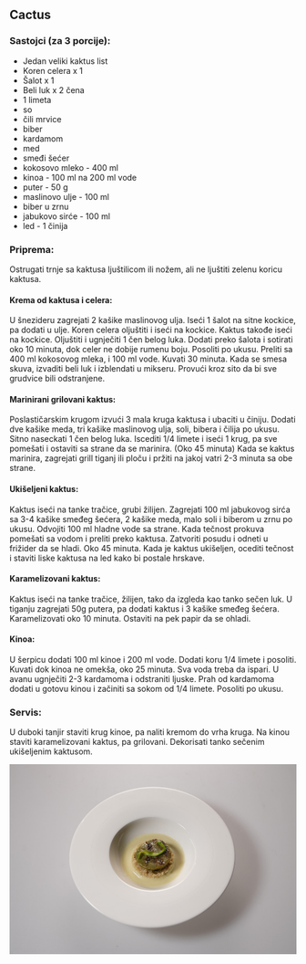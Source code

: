 ## Cactus

### Sastojci (za 3 porcije):

- Jedan veliki kaktus list
- Koren celera x 1
- Šalot x 1
- Beli luk x 2 čena
- 1 limeta
- so
- čili mrvice
- biber
- kardamom
- med
- smeđi šećer
- kokosovo mleko - 400 ml
- kinoa - 100 ml na 200 ml vode
- puter - 50 g
- maslinovo ulje - 100 ml
- biber u zrnu
- jabukovo sirće - 100 ml
- led - 1 činija

### Priprema:
Ostrugati trnje sa kaktusa ljuštilicom ili nožem, ali ne ljuštiti zelenu koricu kaktusa.

#### Krema od kaktusa i celera:
U šnezideru zagrejati 2 kašike maslinovog ulja.
Iseći 1 šalot na sitne kockice, pa dodati u ulje.
Koren celera oljuštiti i iseći na kockice. Kaktus takođe iseći na kockice.
Oljuštiti i ugnječiti 1 čen belog luka.
Dodati preko šalota i sotirati oko 10 minuta, dok celer ne dobije rumenu boju.
Posoliti po ukusu.
Preliti sa 400 ml kokosovog mleka, i 100 ml vode.
Kuvati 30 minuta.
Kada se smesa skuva, izvaditi beli luk i izblendati u mikseru.
Provući kroz sito da bi sve grudvice bili odstranjene.

#### Marinirani grilovani kaktus:
Poslastičarskim krugom izvući 3 mala kruga kaktusa i ubaciti u činiju.
Dodati dve kašike meda, tri kašike maslinovog ulja, soli, bibera i čilija po ukusu.
Sitno naseckati 1 čen belog luka.
Iscediti 1/4 limete i iseći 1 krug, pa sve pomešati i ostaviti sa strane da se marinira. (Oko 45 minuta)
Kada se kaktus marinira, zagrejati grill tiganj ili ploču i pržiti na jakoj vatri 2-3 minuta sa obe strane.

#### Ukišeljeni kaktus:
Kaktus iseći na tanke tračice, grubi žilijen.
Zagrejati 100 ml jabukovog sirća sa 3-4 kašike smeđeg šećera, 2 kašike meda, malo soli i biberom u zrnu po ukusu.
Odvojiti 100 ml hladne vode sa strane.
Kada tečnost prokuva pomešati sa vodom i preliti preko kaktusa.
Zatvoriti posudu i odneti u frižider da se hladi. Oko 45 minuta.
Kada je kaktus ukišeljen, ocediti tečnost i staviti liske kaktusa na led kako bi postale hrskave.

#### Karamelizovani kaktus:
Kaktus iseći na tanke tračice, žilijen, tako da izgleda kao tanko sečen luk.
U tiganju zagrejati 50g putera, pa dodati kaktus i 3 kašike smeđeg šećera.
Karamelizovati oko 10 minuta.
Ostaviti na pek papir da se ohladi.

#### Kinoa:
U šerpicu dodati 100 ml kinoe i 200 ml vode.
Dodati koru 1/4 limete i posoliti.
Kuvati dok kinoa ne omekša, oko 25 minuta.
Sva voda treba da ispari.
U avanu ugnječiti 2-3 kardamoma i odstraniti ljuske.
Prah od kardamoma dodati u gotovu kinou i začiniti sa sokom od 1/4 limete.
Posoliti po ukusu.

### Servis:
U duboki tanjir staviti krug kinoe, pa naliti kremom do vrha kruga.
Na kinou staviti karamelizovani kaktus, pa grilovani.
Dekorisati tanko sečenim ukišeljenim kaktusom. 

![Cactus](slike/Cactus.jpg)